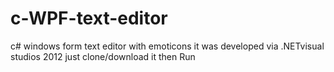 # c-WPF-text-editor
c# windows form text editor with emoticons
it was developed via .NETvisual studios 2012 
just clone/download it then Run
